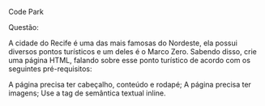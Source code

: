 Code Park

Questão:

A cidade do Recife é uma das mais famosas do Nordeste, ela possui diversos pontos turísticos e um deles é o Marco Zero. Sabendo disso, crie uma página HTML, falando sobre esse ponto turístico de acordo com os seguintes pré-requisitos:

A página precisa ter cabeçalho, conteúdo e rodapé;
A página precisa ter imagens;
Use a tag de semântica textual inline.
